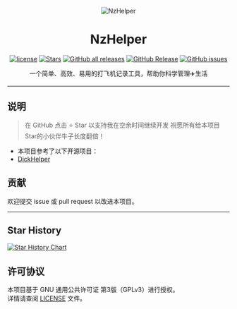 <div align="center">

![NzHelper](https://socialify.git.ci/bug-bit/NzHelper/image?description=1&font=Inter&forks=1&language=1&name=1&owner=1&stargazers=1&theme=Auto)

# NzHelper

[![license](https://img.shields.io/github/license/bug-bit/NzHelper.svg)](https://www.gnu.org/licenses/gpl-3.0.html)
[![Stars](https://img.shields.io/github/stars/bug-bit/NzHelper?label=stars)](https://github.com/bug-bit/NzHelper)
<a href="https://github.com/bug-bit/NzHelper/releases"><img alt="GitHub all releases" src="https://img.shields.io/github/downloads/bug-bit/NzHelper/total?label=Downloads"></a>
[![GitHub Release](https://img.shields.io/github/v/release/bug-bit/NzHelper)](https://github.com/bug-bit/NzHelper/releases)
<a href="https://github.com/bug-bit/NzHelper/issues"><img alt="GitHub issues" src="https://img.shields.io/github/issues/bug-bit/NzHelper"></a>

一个简单、高效、易用的打飞机记录工具，帮助你科学管理✈️生活

</div>

---

## 说明
> 在 GitHub 点击 ⭐ Star 以支持我在空余时间继续开发
> 祝愿所有给本项目Star的小伙伴牛子长度翻倍！
  
- 本项目参考了以下开源项目：
- [DickHelper](https://github.com/zzzdajb/DickHelper)


## 贡献
欢迎提交 issue 或 pull request 以改进本项目。

---

## Star History

[![Star History Chart](https://api.star-history.com/svg?repos=bug-bit/NzHelper&type=Timeline)](https://star-history.com/#bug-bit/NzHelper&Timeline)

## 许可协议

本项目基于 GNU 通用公共许可证 第3版（GPLv3）进行授权。  
详情请查阅 [LICENSE](LICENSE) 文件。
